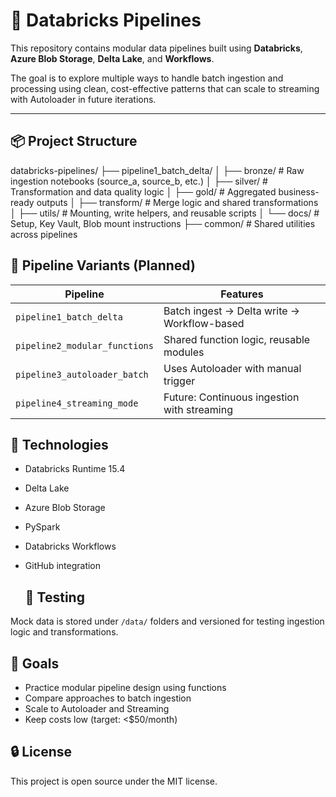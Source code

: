 # 🚀 Databricks Pipelines

This repository contains modular data pipelines built using **Databricks**, **Azure Blob Storage**, **Delta Lake**, and **Workflows**.

The goal is to explore multiple ways to handle batch ingestion and processing using clean, cost-effective patterns that can scale to streaming with Autoloader in future iterations.

---

## 📦 Project Structure

databricks-pipelines/
├── pipeline1_batch_delta/
│   ├── bronze/       # Raw ingestion notebooks (source_a, source_b, etc.)
│   ├── silver/       # Transformation and data quality logic
│   ├── gold/         # Aggregated business-ready outputs
│   ├── transform/    # Merge logic and shared transformations
│   ├── utils/        # Mounting, write helpers, and reusable scripts
│   └── docs/         # Setup, Key Vault, Blob mount instructions
├── common/           # Shared utilities across pipelines

## 🔁 Pipeline Variants (Planned)

| Pipeline                     | Features                                     |
|-----------------------------|----------------------------------------------|
| `pipeline1_batch_delta`     | Batch ingest → Delta write → Workflow-based |
| `pipeline2_modular_functions` | Shared function logic, reusable modules     |
| `pipeline3_autoloader_batch` | Uses Autoloader with manual trigger         |
| `pipeline4_streaming_mode`  | Future: Continuous ingestion with streaming |

## 🧰 Technologies

- Databricks Runtime 15.4
- Delta Lake
- Azure Blob Storage
- PySpark
- Databricks Workflows
- GitHub integration

  ## 🧪 Testing

Mock data is stored under `/data/` folders and versioned for testing ingestion logic and transformations.

## 🧠 Goals

- Practice modular pipeline design using functions
- Compare approaches to batch ingestion
- Scale to Autoloader and Streaming
- Keep costs low (target: <$50/month)

## 🔒 License

This project is open source under the MIT license.
